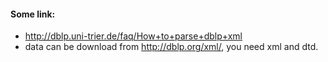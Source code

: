 #### Some link:
- http://dblp.uni-trier.de/faq/How+to+parse+dblp+xml
- data can be download from http://dblp.org/xml/, you need xml and dtd.

